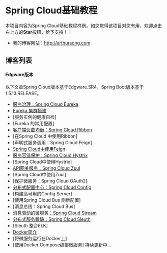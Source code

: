 # Spring Cloud基础教程
本项目内容为Spring Cloud基础教程样例。如您觉得该项目对您有用，欢迎点击右上方的**Star**按钮，给予支持！！

- 我的博客网站：http://arthursong.com

## 博客列表
#### Edgware版本
以下文章Spring Cloud版本基于Edgware.SR4，Spring Boot版本基于1.5.13.RELEASE。

- [服务治理：Spring Cloud Eureka](http://arthursong.com/archives/396)
- [Eureka 集群搭建](http://arthursong.com/archives/565)
- [服务实例的健康自检]
- [Eureka 的常用配置]
- [客户端负载均衡：Spring Cloud Ribbon](http://arthursong.com/archives/416)
- [在Spring Cloud 中使用Ribbon]
- [声明式服务调用：Spring Cloud Feign]
- [Spring Cloud中使用Feign](http://arthursong.com/archives/425)
- [服务容错保护：Spring Cloud Hystrix](http://arthursong.com/archives/430)
- [Spring Cloud中使用Hystrix]
- [API网关服务：Spring Cloud Zuul](http://arthursong.com/archives/435)
- [Spring Cloud中使用Zuul]
- [保护微服务：Spring Cloud OAuth2]
- [分布式配置中心：Spring Cloud Config](http://arthursong.com/archives/490)
- [构建高可用的Config Server]
- [使用Spring Cloud Bus 刷新配置]
- [消息总线：Spring Cloud Bus]
- [消息驱动的微服务：Spring Cloud Stream](http://arthursong.com/archives/464)
- [分布式服务跟踪：Spring Cloud Sleuth](http://arthursong.com/archives/529)
- [Sleuth 整合ELK]
- [Docker简介](http://arthursong.com/archives/44)
- [将微服务运行在Docker上]
- [使用Docker Compose编排微服务]
持续更新中...
